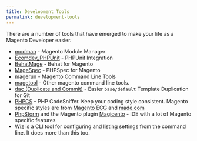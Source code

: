 ```yaml
---
title: Development Tools
permalink: development-tools
---
```


There are a number of tools that have emerged to make your life as a Magento Developer easier.

* [modman](https://github.com/colinmollenhour/modman) - Magento Module Manager
* [Ecomdev_PHPUnit](https://github.com/EcomDev/EcomDev_PHPUnit) - PHPUnit Integration
* [BehatMage](https://github.com/MageTest/BehatMage) - Behat for Magento
* [MageSpec](https://github.com/MageTest/MageSpec) - PHPSpec for Magento
* [magerun](https://github.com/netz98/n98-magerun) - Magento Command Line Tools
* [magetool](http://magetool.co.uk/) - Other magento command line tools.
* [dac (Duplicate and Commit)](https://github.com/shawesome/dac) - Easier `base/default` Template Duplication for Git
* [PHPCS](http://pear.php.net/package/PHP_CodeSniffer/) - PHP CodeSniffer. Keep your coding style consistent. Magento specific styles are from [Magento ECG](https://github.com/magento-ecg/coding-standard) and
  [made.com](https://github.com/madedotcom/phpcs-magento-rules)
* [PhpStorm](http://www.jetbrains.com/phpstorm/) and the Magento plugin [Magicento](http://magicento.com/) - IDE with a lot of Magento specific features
* [Wiz](https://github.com/classyllama/Wiz) is a CLI tool for configuring and listing settings from the command line. It does more than this too.
